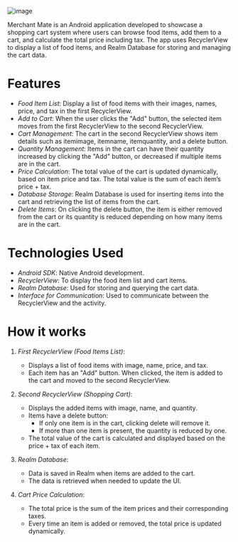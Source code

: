 ![image](https://github.com/user-attachments/assets/b9ac9606-8fdf-4a50-9017-a48a7feb1745)

Merchant Mate is an Android application developed to showcase a shopping cart system where users can browse food items, add them to a cart,
and calculate the total price including tax. The app uses RecyclerView to display a list of food items, and Realm Database for storing and managing the cart data.

# Features

- *Food Item List*: Display a list of food items with their images, names, price, and tax in the first RecyclerView.
- *Add to Cart*: When the user clicks the "Add" button, the selected item moves from the first RecyclerView to the second RecyclerView.
- *Cart Management*: The cart in the second RecyclerView shows item details such as itemimage, itemname, itemquantity, and a delete button.
- *Quantity Management*: Items in the cart can have their quantity increased by clicking the "Add" button, or decreased if multiple items are in the cart.
- *Price Calculation*: The total value of the cart is updated dynamically, based on item price and tax. The total value is the sum of each item’s price + tax.
- *Database Storage*: Realm Database is used for inserting items into the cart and retrieving the list of items from the cart.
- *Delete Items*: On clicking the delete button, the item is either removed from the cart or its quantity is reduced depending on how many items are in the cart.

# Technologies Used

- *Android SDK*: Native Android development.
- *RecyclerView*: To display the food item list and cart items.
- *Realm Database*: Used for storing and querying the cart data.
- *Interface for Communication*: Used to communicate between the RecyclerView and the activity.

# How it works

1. *First RecyclerView (Food Items List)*:
   - Displays a list of food items with image, name, price, and tax.
   - Each item has an "Add" button. When clicked, the item is added to the cart and moved to the second RecyclerView.

2. *Second RecyclerView (Shopping Cart)*:
   - Displays the added items with image, name, and quantity.
   - Items have a delete button:
     - If only one item is in the cart, clicking delete will remove it.
     - If more than one item is present, the quantity is reduced by one.
   - The total value of the cart is calculated and displayed based on the price + tax of each item.

3. *Realm Database*:
   - Data is saved in Realm when items are added to the cart.
   - The data is retrieved when needed to update the UI.

4. *Cart Price Calculation*:
   - The total price is the sum of the item prices and their corresponding taxes.
   - Every time an item is added or removed, the total price is updated dynamically.
